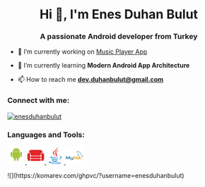 <h1 align="center">Hi 👋, I'm Enes Duhan Bulut</h1>
<h3 align="center">A passionate Android developer from Turkey</h3>

- 🔭 I’m currently working on [Music Player App](https://github.com/enesduhanbulut/samplemusicplayer)

- 🌱 I’m currently learning **Modern Android App Architecture**

- 📫 How to reach me **dev.duhanbulut@gmail.com**

<h3 align="left">Connect with me:</h3>
<p align="left">
<a href="https://linkedin.com/in/enesduhanbulut" target="blank"><img align="center" src="https://raw.githubusercontent.com/rahuldkjain/github-profile-readme-generator/master/src/images/icons/Social/linked-in-alt.svg" alt="enesduhanbulut" height="30" width="40" /></a>
</p>

<h3 align="left">Languages and Tools:</h3>
<p align="left"> <a href="https://developer.android.com" target="_blank" rel="noreferrer"> <img src="https://raw.githubusercontent.com/devicons/devicon/master/icons/android/android-original-wordmark.svg" alt="android" width="40" height="40"/> </a> <a href="https://couchdb.apache.org/" target="_blank" rel="noreferrer"> <img src="https://raw.githubusercontent.com/devicons/devicon/0d6c64dbbf311879f7d563bfc3ccf559f9ed111c/icons/couchdb/couchdb-original.svg" alt="couchdb" width="40" height="40"/> </a> <a href="https://www.java.com" target="_blank" rel="noreferrer"> <img src="https://raw.githubusercontent.com/devicons/devicon/master/icons/java/java-original.svg" alt="java" width="40" height="40"/> </a> <a href="https://www.mysql.com/" target="_blank" rel="noreferrer"> <img src="https://raw.githubusercontent.com/devicons/devicon/master/icons/mysql/mysql-original-wordmark.svg" alt="mysql" width="40" height="40"/> </a> </p>
![](https://komarev.com/ghpvc/?username=enesduhanbulut)
